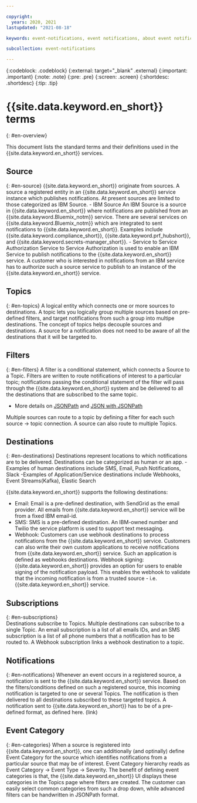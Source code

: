 ```yaml
---

copyright:
  years: 2020, 2021
lastupdated: "2021-08-18"

keywords: event-notifications, event notifications, about event notifications

subcollection: event-notifications

---
```


{:codeblock: .codeblock}
{:external: target="_blank" .external}
{:important: .important}
{:note: .note}
{:pre: .pre}
{:screen: .screen}
{:shortdesc: .shortdesc}
{:tip: .tip}


#  {{site.data.keyword.en_short}} terms
{: #en-overview}

This document lists the standard terms and their definitions used in the  {{site.data.keyword.en_short}}  services.

<!-- ![Overview](images/en-overview.png "Overview diagram"){: caption="Figure 1.{{site.data.keyword.en_short}} overview" caption-side="bottom"} -->

## Source
{: #en-source}
 {{site.data.keyword.en_short}} originate from sources. A source a registered entity in an {{site.data.keyword.en_short}} service instance which publishes notifications. At present sources are limited to those categorized as IBM Source.
    - IBM Source
      An IBM Source is a source in {{site.data.keyword.en_short}} where notifications are published from an {{site.data.keyword.Bluemix_notm}} service. There are several services on {{site.data.keyword.Bluemix_notm}} which are integrated to sent notifications to {{site.data.keyword.en_short}}. Examples include {{site.data.keyword.compliance_short}}, {{site.data.keyword.prf_hubshort}}, and {{site.data.keyword.secrets-manager_short}}.
    - Service to Service Authorization
    Service to Service Authorization is used to enable an IBM Service to publish notifications to the {{site.data.keyword.en_short}} service. A customer who is interested in notifications from an IBM service has to authorize such a source service to publish to an instance of the {{site.data.keyword.en_short}} service.      

## Topics
{: #en-topics}
A logical entity which connects one or more sources to destinations. A topic lets you logically group multiple sources based on pre-defined filters, and target notifications from such a group into multipe destinations.
The concept of topics helps decouple sources and destinations. A source for a notification does not need to be aware of all the destinations that it will be targeted to.

## Filters
{: #en-filters}
A filter is a conditional statement, which connects a Source to a Topic. Filters are written to route notifications of interest to a particular topic; notifications passing the conditional statement of the filter will pass through the {{site.data.keyword.en_short}} system and be delivered to all the destinations that are subscribed to the same topic.

   - More details on [JSONPath](https://jsonpath.com/) and [JSON with JSONPath](https://restfulapi.net/json-jsonpath/)

   Multiple sources can route to a topic by defining a filter for each such source -> topic connection.
   A source can also route to multiple Topics.



## Destinations
{: #en-destinations}
Destinations represent locations to which notifications are to be delivered. Destinations can be categorized as human or an app.
   -Examples of human destinations include SMS, Email, Push Notifications, Slack
   -Examples of Application/Service destinations include Webhooks, Event Streams(Kafka), Elastic Search

{{site.data.keyword.en_short}} supports the following destinations:
   - Email: Email is a pre-defined destination, with SendGrid as the email provider. All emails from {{site.data.keyword.en_short}} service will be from a fixed IBM email-id.
   - SMS: SMS is a pre-defined destination. An IBM-owned number and  Twilio the service platform is used to support text messaging.
   - Webhook: Customers can use webhook destinations to process notifications from the {{site.data.keyword.en_short}} service. Customers can also write their own custom applications to receive  notifications from {{site.data.keyword.en_short}} service. Such an application is defined as webhooks destinations.
   Webhook signing: {{site.data.keyword.en_short}} provides an option for users to enable signing of the notification payload. This enables the webhook to validate that the incoming notification is from a trusted source - i.e. {{site.data.keyword.en_short}} service.

## Subscriptions
{: #en-subscriptions}  
Destinations subscribe to Topics. Multiple destinations can subscribe to a single Topic.
An email subscription is a list of all emails IDs, and an SMS subscription is a list of all phone numbers that a notification has to be routed to. A Webhook subscription links a webhook destination to a topic.


## Notifications
{: #en-notifications}
Whenever an event occurs in a registered source, a notification is sent to the {{site.data.keyword.en_short}} service. Based on the filters/conditions defined on such a registered source, this incoming notification is targeted to one or several Topics. The notification is then delivered to all destinations subscribed to these targeted topics. A notification sent to {{site.data.keyword.en_short}} has to be of a pre-defined format, as defined here. (link)

## Event Category
{: #en-categories}
When a source is registered into {{site.data.keyword.en_short}}, one can additionally (and optinally) define Event Category for the source which identifies notifications from a particular source that may be of interest. Event Category hierarchy reads as Event Category -> Event Type -> Severity.
The benefit of defining event categories is that, the {{site.data.keyword.en_short}} UI displays these categories in the Topics page where filters are created. The customer can easily select common categories from such a drop down, while advanced filters can be handwritten in JSONPath format.
